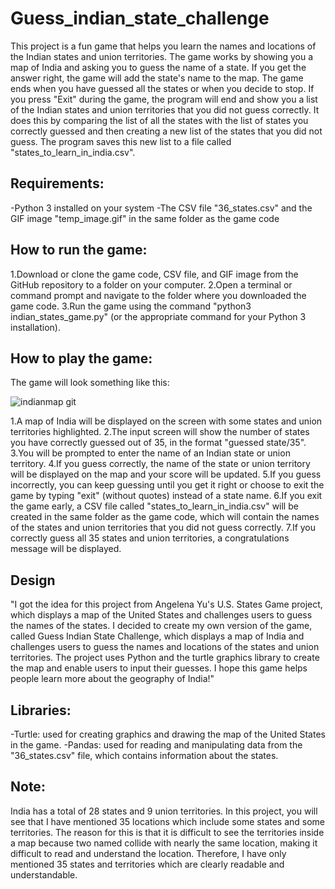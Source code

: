 
# Guess_indian_state_challenge

This project is a fun game that helps you learn the names and locations of the Indian states and union territories. The game works by showing you a map of India and asking you to guess the name of a state. If you get the answer right, the game will add the state's name to the map. The game ends when you have guessed all the states or when you decide to stop. 
If you press "Exit" during the game, the program will end and show you a list of the Indian states and union territories that you did not guess correctly. It does this by comparing the list of all the states with the list of states you correctly guessed and then creating a new list of the states that you did not guess. The program saves this new list to a file called "states_to_learn_in_india.csv".

## Requirements:

-Python 3 installed on your system
-The CSV file "36_states.csv" and the GIF image "temp_image.gif" in the same folder as the game code

## How to run the game:

1.Download or clone the game code, CSV file, and GIF image from the GitHub repository to a folder on your computer.
2.Open a terminal or command prompt and navigate to the folder where you downloaded the game code.
3.Run the game using the command "python3 indian_states_game.py" (or the appropriate command for your Python 3 installation).

## How to play the game:

The game will look something like this:

![indianmap git](https://user-images.githubusercontent.com/114185766/229351006-12230542-0e75-4e00-aeb6-e7e8513179e5.png)

1.A map of India will be displayed on the screen with some states and union territories highlighted.
2.The input screen will show the number of states you have correctly guessed out of 35, in the format "guessed state/35".
3.You will be prompted to enter the name of an Indian state or union territory.
4.If you guess correctly, the name of the state or union territory will be displayed on the map and your score will be updated.
5.If you guess incorrectly, you can keep guessing until you get it right or choose to exit the game by typing "exit" (without quotes) instead of a state name.
6.If you exit the game early, a CSV file called "states_to_learn_in_india.csv" will be created in the same folder as the game code, which will contain the names of the states and union territories that you did not guess correctly.
7.If you correctly guess all 35 states and union territories, a congratulations message will be displayed.

## Design
"I got the idea for this project from Angelena Yu's U.S. States Game project, which displays a map of the United States and challenges users to guess the names of the states. I decided to create my own version of the game, called Guess Indian State Challenge, which displays a map of India and challenges users to guess the names and locations of the states and union territories. The project uses Python and the turtle graphics library to create the map and enable users to input their guesses. I hope this game helps people learn more about the geography of India!"

## Libraries:
-Turtle: used for creating graphics and drawing the map of the United States in the game.
-Pandas: used for reading and manipulating data from the "36_states.csv" file, which contains information about the states.

## Note:
India has a total of 28 states and 9 union territories. In this project, you will see that I have mentioned 35 locations which include some states and some territories. The reason for this is that it is difficult to see the territories inside a map because two named collide with nearly the same location, making it difficult to read and understand the location. Therefore, I have only mentioned 35 states and territories which are clearly readable and understandable.
